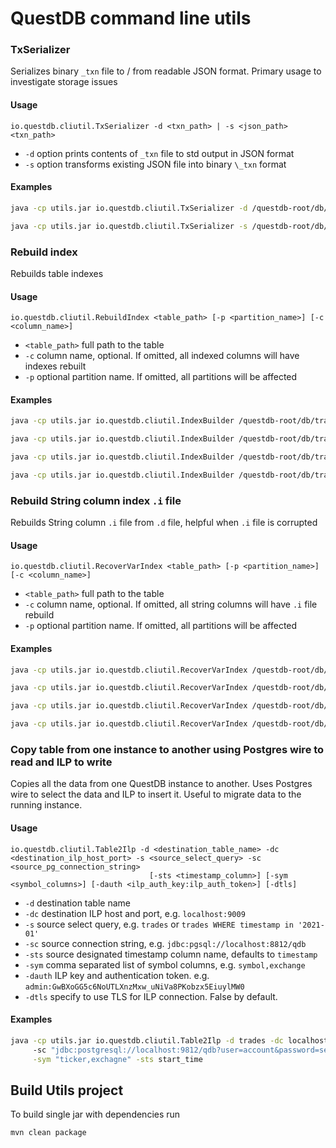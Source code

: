 # QuestDB command line utils

### TxSerializer

Serializes binary `_txn` file to / from readable JSON format. Primary usage to
investigate storage issues

#### Usage

```
io.questdb.cliutil.TxSerializer -d <txn_path> | -s <json_path> <txn_path>
```

- `-d` option prints contents of `_txn` file to std output in JSON format
- `-s` option transforms existing JSON file into binary `\_txn` format

#### Examples

```bash
java -cp utils.jar io.questdb.cliutil.TxSerializer -d /questdb-root/db/trades-COINBASE/_txn > /questdb-root/db/trades-COINBASE/txn.json

java -cp utils.jar io.questdb.cliutil.TxSerializer -s /questdb-root/db/trades-COINBASE/txn.json /questdb-root/db/trades-COINBASE/_txnCopy
```

### Rebuild index

Rebuilds table indexes

#### Usage

```
io.questdb.cliutil.RebuildIndex <table_path> [-p <partition_name>] [-c <column_name>]
```

- `<table_path>` full path to the table
- `-c` column name, optional. If omitted, all indexed columns will have indexes
  rebuilt
- `-p` optional partition name. If omitted, all partitions will be affected

#### Examples

```bash
java -cp utils.jar io.questdb.cliutil.IndexBuilder /questdb-root/db/trades-COINBASE

java -cp utils.jar io.questdb.cliutil.IndexBuilder /questdb-root/db/trades-COINBASE -c symbol

java -cp utils.jar io.questdb.cliutil.IndexBuilder /questdb-root/db/trades-COINBASE -p 2022-03-21

java -cp utils.jar io.questdb.cliutil.IndexBuilder /questdb-root/db/trades-COINBASE -p 2022-03-21 -c symbol
```

### Rebuild String column index `.i` file

Rebuilds String column `.i` file from `.d` file, helpful when `.i` file is corrupted

#### Usage

```
io.questdb.cliutil.RecoverVarIndex <table_path> [-p <partition_name>] [-c <column_name>]
```

- `<table_path>` full path to the table
- `-c` column name, optional. If omitted, all string columns will have `.i` file
  rebuild
- `-p` optional partition name. If omitted, all partitions will be affected

#### Examples

```bash
java -cp utils.jar io.questdb.cliutil.RecoverVarIndex /questdb-root/db/trades-COINBASE

java -cp utils.jar io.questdb.cliutil.RecoverVarIndex /questdb-root/db/trades-COINBASE -c stringColumn

java -cp utils.jar io.questdb.cliutil.RecoverVarIndex /questdb-root/db/trades-COINBASE -p 2022-03-21

java -cp utils.jar io.questdb.cliutil.RecoverVarIndex /questdb-root/db/trades-COINBASE -p 2022-03-21 -c stringColumn
```

### Copy table from one instance to another using Postgres wire to read and ILP to write

Copies all the data from one QuestDB instance to another. Uses Postgres wire to select the data and ILP to insert it.
Useful to migrate data to the running instance.

#### Usage

```
io.questdb.cliutil.Table2Ilp -d <destination_table_name> -dc <destination_ilp_host_port> -s <source_select_query> -sc <source_pg_connection_string>
                               [-sts <timestamp_column>] [-sym <symbol_columns>] [-dauth <ilp_auth_key:ilp_auth_token>] [-dtls]
```

- `-d` destination table name
- `-dc` destination ILP host and port, e.g. `localhost:9009`
- `-s` source select query, e.g. `trades` or `trades WHERE timestamp in '2021-01'`
- `-sc` source connection string, e.g. `jdbc:pgsql://localhost:8812/qdb`
- `-sts` source designated timestamp column name, defaults to `timestamp`
- `-sym` comma separated list of symbol columns, e.g. `symbol,exchange`
- `-dauth` ILP key and authentication token. e.g. `admin:GwBXoGG5c6NoUTLXnzMxw_uNiVa8PKobzx5EiuylMW0`
- `-dtls` specify to use TLS for ILP connection. False by default.

#### Examples

```bash
java -cp utils.jar io.questdb.cliutil.Table2Ilp -d trades -dc localhost:9009 -s "trades WHERE start_time in '2022-06'" \ 
     -sc "jdbc:postgresql://localhost:9812/qdb?user=account&password=secret&ssl=false" \
     -sym "ticker,exchagne" -sts start_time

```

## Build Utils project

To build single jar with dependencies run

```bash
mvn clean package
```
